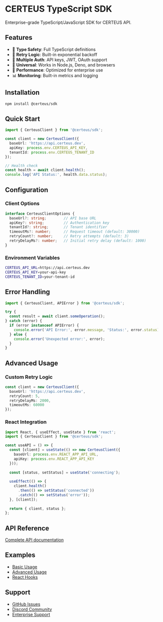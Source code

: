 # CERTEUS TypeScript SDK

Enterprise-grade TypeScript/JavaScript SDK for CERTEUS API.

## Features

- 🎯 **Type Safety**: Full TypeScript definitions
- 🔄 **Retry Logic**: Built-in exponential backoff
- 🔑 **Multiple Auth**: API keys, JWT, OAuth support
- 📱 **Universal**: Works in Node.js, Deno, and browsers
- 🚀 **Performance**: Optimized for enterprise use
- 📊 **Monitoring**: Built-in metrics and logging

## Installation

```bash
npm install @certeus/sdk
```

## Quick Start

```typescript
import { CerteusClient } from '@certeus/sdk';

const client = new CerteusClient({
  baseUrl: 'https://api.certeus.dev',
  apiKey: process.env.CERTEUS_API_KEY,
  tenantId: process.env.CERTEUS_TENANT_ID
});

// Health check
const health = await client.health();
console.log('API Status:', health.data.status);
```

## Configuration

### Client Options

```typescript
interface CerteusClientOptions {
  baseUrl?: string;        // API base URL
  apiKey?: string;         // Authentication key
  tenantId?: string;       // Tenant identifier
  timeoutMs?: number;      // Request timeout (default: 30000)
  retryCount?: number;     // Retry attempts (default: 3)
  retryDelayMs?: number;   // Initial retry delay (default: 1000)
}
```

### Environment Variables

```bash
CERTEUS_API_URL=https://api.certeus.dev
CERTEUS_API_KEY=your-api-key
CERTEUS_TENANT_ID=your-tenant-id
```

## Error Handling

```typescript
import { CerteusClient, APIError } from '@certeus/sdk';

try {
  const result = await client.someOperation();
} catch (error) {
  if (error instanceof APIError) {
    console.error('API Error:', error.message, 'Status:', error.status);
  } else {
    console.error('Unexpected error:', error);
  }
}
```

## Advanced Usage

### Custom Retry Logic

```typescript
const client = new CerteusClient({
  baseUrl: 'https://api.certeus.dev',
  retryCount: 5,
  retryDelayMs: 2000,
  timeoutMs: 60000
});
```

### React Integration

```typescript
import React, { useEffect, useState } from 'react';
import { CerteusClient } from '@certeus/sdk';

const useAPI = () => {
  const [client] = useState(() => new CerteusClient({
    baseUrl: process.env.REACT_APP_API_URL,
    apiKey: process.env.REACT_APP_API_KEY
  }));
  
  const [status, setStatus] = useState('connecting');
  
  useEffect(() => {
    client.health()
      .then(() => setStatus('connected'))
      .catch(() => setStatus('error'));
  }, [client]);
  
  return { client, status };
};
```

## API Reference

[Complete API documentation](./api-reference.md)

## Examples

- [Basic Usage](../examples/typescript/basic-usage.ts)
- [Advanced Usage](../examples/typescript/advanced-usage.ts)
- [React Hooks](../examples/typescript/react-hooks.tsx)

## Support

- [GitHub Issues](https://github.com/certeus/certeus/issues)
- [Discord Community](https://discord.gg/certeus)
- [Enterprise Support](mailto:enterprise@certeus.dev)
